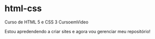 # html-css
Curso de HTML 5 e CSS 3 CursoemVideo 

Estou apredendendo a criar sites e agora vou gerenciar meu repositório!
